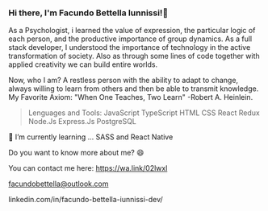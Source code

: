 <!-- https://media.giphy.com/media/m5oQabBdoOye4/giphy.gif -->

### Hi there, I'm Facundo Bettella Iunnissi!👋

As a Psychologist, i learned the value of expression, the particular logic of each person, and the productive importance of group dynamics.
As a full stack developer, I understood the importance of technology in the active transformation of society. Also as through some lines of code together with applied creativity we can build entire worlds.

Now, who I am? 
A restless person with the ability to adapt to change, always willing to learn from others and then be able to transmit knowledge.
My Favorite Axiom: "When One Teaches, Two Learn" -Robert A. Heinlein.

> Lenguages and Tools:
JavaScript TypeScript HTML CSS React Redux Node.Js Express.Js PostgreSQL 

🌱 I’m currently learning ... SASS and React Native


Do you want to know more about me? 😄

You can contact me here:
https://wa.link/02lwxl

facundobettella@outlook.com

linkedin.com/in/facundo-bettella-iunnissi-dev/



